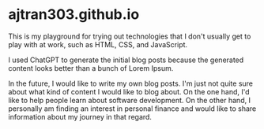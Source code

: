 # ajtran303.github.io

This is my playground for trying out technologies that I don't usually get to play with at work, such as HTML, CSS, and JavaScript.

I used ChatGPT to generate the initial blog posts because the generated content looks better than a bunch of Lorem Ipsum.

In the future, I would like to write my own blog posts. I'm just not quite sure about what kind of content I would like to blog about. On the one hand, I'd like to help people learn about software development. On the other hand, I personally am finding an interest in personal finance and would like to share information about my journey in that regard.
